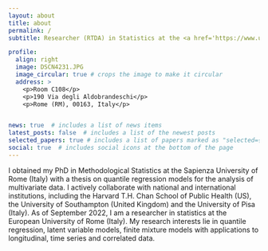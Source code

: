 ```yaml
---
layout: about
title: about
permalink: /
subtitle: Researcher (RTDA) in Statistics at the <a href='https://www.universitaeuropeadiroma.it/en/'>European University of Rome</a>

profile:
  align: right
  image: DSCN4231.JPG
  image_circular: true # crops the image to make it circular
  address: >
    <p>Room C108</p>
    <p>190 Via degli Aldobrandeschi</p>
    <p>Rome (RM), 00163, Italy</p>


news: true  # includes a list of news items
latest_posts: false  # includes a list of the newest posts
selected_papers: true # includes a list of papers marked as "selected={true}"
social: true  # includes social icons at the bottom of the page
---
```


I obtained my PhD in Methodological Statistics at the Sapienza University of Rome (Italy) with a thesis on quantile regression models for the analysis of multivariate data. I actively collaborate with national and international institutions, including the Harvard T.H. Chan School of Public Health (US), the University of Southampton (United Kingdom) and the University of Pisa (Italy). As of September 2022, I am a researcher in statistics at the European University of Rome (Italy). My research interests lie in quantile regression, latent variable models, finite mixture models with applications to longitudinal, time series and correlated data.
